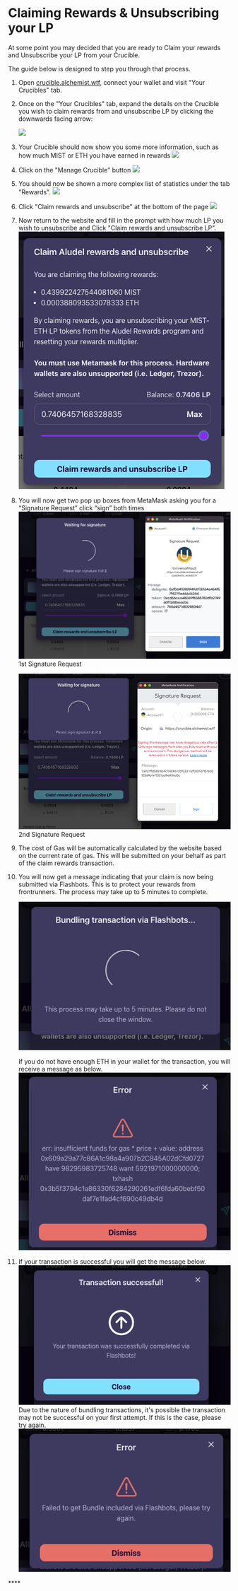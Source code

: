 # Claiming Rewards & Unsubscribing your LP

At some point you may decided that you are ready to Claim your rewards and Unsubscribe your LP from your Crucible.

The guide below is designed to step you through that process.

1. Open [crucible.alchemist.wtf](https://crucible.alchemist.wtf/), connect your wallet and visit "Your Crucibles" tab. 
2. Once on the "Your Crucibles" tab, expand the details on the Crucible you wish to claim rewards from and unsubscribe LP by clicking the downwards facing arrow:

  
   ![](../../.gitbook/assets/screenshot-2021-05-07-at-12.50.58.png) 

3. Your Crucible should now show you some more information, such as how much MIST or ETH you have earned in rewards ![](../../.gitbook/assets/screenshot-2021-05-07-at-12.50.42.png)  
4. Click on the "Manage Crucible" button  ![](../../.gitbook/assets/screenshot-2021-05-07-at-12.51.04.png)  
5. You should now be shown a more complex list of statistics under the tab "Rewards".  ![](../../.gitbook/assets/screenshot-2021-05-07-at-12.51.22.png)  
6. Click "Claim rewards and unsubscribe" at the bottom of the page  ![](../../.gitbook/assets/screenshot-2021-05-07-at-13.05.52.png)  
7. Now return to the website and fill in the prompt with how much LP you wish to unsubscribe and Click "Claim rewards and unsubscribe LP". ![](../../.gitbook/assets/1.png)  
8. You will now get two pop up boxes from MetaMask asking you for a “Signature Request” click “sign” both times  
   ![](../../.gitbook/assets/2.png)   
   1st Signature Request

  
   ![](../../.gitbook/assets/3.png)  
    2nd Signature Request  

9. The cost of Gas will be automatically calculated by the website based on the current rate of gas. This will be submitted on your behalf as part of the claim rewards transaction.

10. You will now get a message indicating that your claim is now being submitted via Flashbots. This is to protect your rewards from frontrunners. The process may take up to 5 minutes to complete.

    ![](../../.gitbook/assets/4.png)  
  
    If you do not have enough ETH in your wallet for the transaction, you will receive a message as below.  
    ![](../../.gitbook/assets/5.png)  

11. If your transaction is successful you will get the message below. ![](../../.gitbook/assets/6.png)  Due to the nature of bundling transactions, it's possible the transaction may not be successful on your first attempt. If this is the case, please try again. ![](../../.gitbook/assets/7.png)





\*\*\*\*

